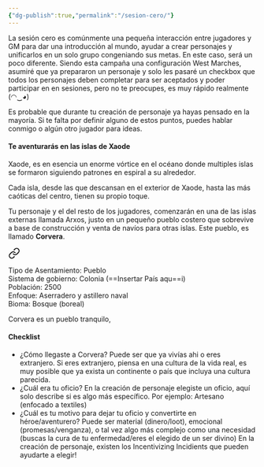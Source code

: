 ```yaml
---
{"dg-publish":true,"permalink":"/sesion-cero/"}
---
```


La sesión cero es comúnmente una pequeña interacción entre jugadores y GM para dar una introducción al mundo, ayudar a crear personajes y unificarlos en un solo grupo congeniando sus metas.
En este caso, será un poco diferente. Siendo esta campaña una configuración West Marches, asumiré que ya prepararon un personaje y solo les pasaré un checkbox que todos los personajes deben completar para ser aceptados y poder participar en en sesiones, pero no te preocupes, es muy rápido realmente (⁠◠⁠‿⁠◕⁠)

Es probable que durante tu creación de personaje ya hayas pensado en la mayoría. Si te falta por definir alguno de estos puntos, puedes hablar conmigo o algún otro jugador para ideas.

#### Te aventurarás en las islas de Xaode
Xaode, es en esencia un enorme vórtice en el océano donde multiples islas se formaron siguiendo patrones en espiral a su alrededor. 

Cada isla, desde las que descansan en el exterior de Xaode, hasta las más caóticas del centro, tienen su propio toque. 

Tu personaje y el del resto de los jugadores, comenzarán en una de las islas externas llamada Arxos, justo en un pequeño pueblo costero que sobrevive a base de construcción y venta de navíos para otras islas. 
Este pueblo, es llamado **Corvera**.


<div class="transclusion internal-embed is-loaded"><a class="markdown-embed-link" href="/locations/continents/xaode/corvera/" aria-label="Open link"><svg xmlns="http://www.w3.org/2000/svg" width="24" height="24" viewBox="0 0 24 24" fill="none" stroke="currentColor" stroke-width="2" stroke-linecap="round" stroke-linejoin="round" class="svg-icon lucide-link"><path d="M10 13a5 5 0 0 0 7.54.54l3-3a5 5 0 0 0-7.07-7.07l-1.72 1.71"></path><path d="M14 11a5 5 0 0 0-7.54-.54l-3 3a5 5 0 0 0 7.07 7.07l1.71-1.71"></path></svg></a><div class="markdown-embed">




Tipo de Asentamiento: Pueblo  
Sistema de gobierno: Colonia (==Insertar País aqu==i)  
Población: 2500  
Enfoque: Aserradero y astillero naval  
Bioma: Bosque (boreal)

Corvera es un pueblo tranquilo,


</div></div>


#### Checklist
- ¿Cómo llegaste a Corvera?
	Puede ser que ya vivías ahi o eres extranjero. Si eres extranjero, piensa en una cultura de la vida real, es muy posible que ya exista un continente o país que incluya una cultura parecida.
- ¿Cuál era tu oficio?
	En la creación de personaje elegiste un oficio, aquí solo describe si es algo más específico. Por ejemplo: Artesano (enfocado a textiles)
- ¿Cuál es tu motivo para dejar tu oficio y convertirte en héroe/aventurero?
	 Puede ser material (dinero/loot), emocional (promesas/venganza), o tal vez algo más complejo como una necesidad (buscas la cura de tu enfermedad/eres el elegido de un ser divino)
	 En la creación de personaje, existen los Incentivizing Incidients que pueden ayudarte a elegir!